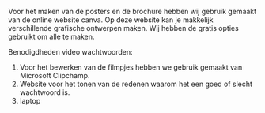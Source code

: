 Voor het maken van de posters en de brochure hebben wij gebruik gemaakt van de online website canva. Op deze website kan je makkelijk verschillende grafische ontwerpen maken. Wij hebben de gratis opties gebruikt om alle te maken.

Benodigdheden video wachtwoorden:
  1. Voor het bewerken van de filmpjes hebben we gebruik gemaakt van Microsoft Clipchamp.
  2. Website voor het tonen van de redenen waarom het een goed of slecht wachtwoord is.
  3. laptop
